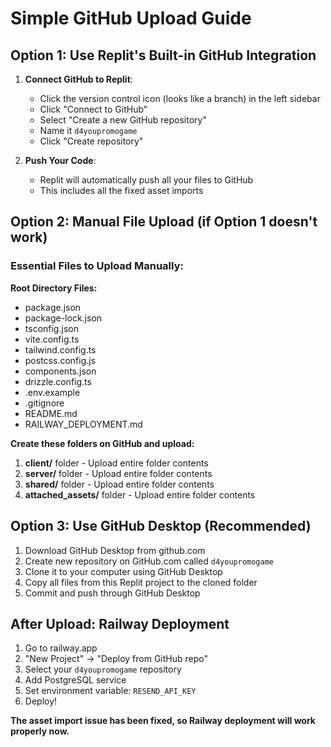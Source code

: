 # Simple GitHub Upload Guide

## Option 1: Use Replit's Built-in GitHub Integration

1. **Connect GitHub to Replit**:
   - Click the version control icon (looks like a branch) in the left sidebar
   - Click "Connect to GitHub"
   - Select "Create a new GitHub repository"
   - Name it `d4youpromogame`
   - Click "Create repository"

2. **Push Your Code**:
   - Replit will automatically push all your files to GitHub
   - This includes all the fixed asset imports

## Option 2: Manual File Upload (if Option 1 doesn't work)

### Essential Files to Upload Manually:

**Root Directory Files:**
- package.json
- package-lock.json
- tsconfig.json
- vite.config.ts
- tailwind.config.ts
- postcss.config.js
- components.json
- drizzle.config.ts
- .env.example
- .gitignore
- README.md
- RAILWAY_DEPLOYMENT.md

**Create these folders on GitHub and upload:**

1. **client/** folder - Upload entire folder contents
2. **server/** folder - Upload entire folder contents  
3. **shared/** folder - Upload entire folder contents
4. **attached_assets/** folder - Upload entire folder contents

## Option 3: Use GitHub Desktop (Recommended)

1. Download GitHub Desktop from github.com
2. Create new repository on GitHub.com called `d4youpromogame`
3. Clone it to your computer using GitHub Desktop
4. Copy all files from this Replit project to the cloned folder
5. Commit and push through GitHub Desktop

## After Upload: Railway Deployment

1. Go to railway.app
2. "New Project" → "Deploy from GitHub repo"
3. Select your `d4youpromogame` repository
4. Add PostgreSQL service
5. Set environment variable: `RESEND_API_KEY`
6. Deploy!

**The asset import issue has been fixed, so Railway deployment will work properly now.**